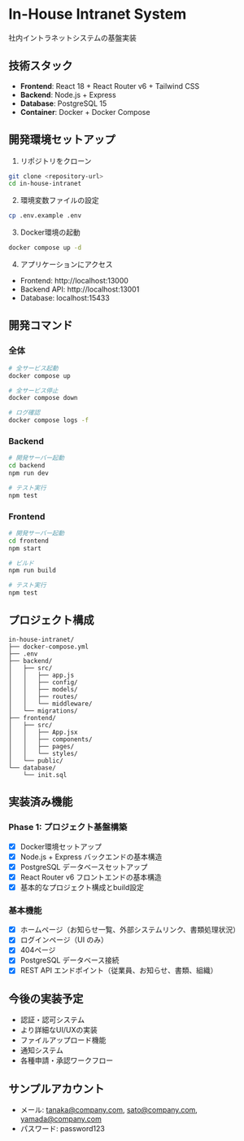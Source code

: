 # In-House Intranet System

社内イントラネットシステムの基盤実装

## 技術スタック

- **Frontend**: React 18 + React Router v6 + Tailwind CSS
- **Backend**: Node.js + Express
- **Database**: PostgreSQL 15
- **Container**: Docker + Docker Compose

## 開発環境セットアップ

1. リポジトリをクローン
```bash
git clone <repository-url>
cd in-house-intranet
```

2. 環境変数ファイルの設定
```bash
cp .env.example .env
```

3. Docker環境の起動
```bash
docker compose up -d
```

4. アプリケーションにアクセス
- Frontend: http://localhost:13000
- Backend API: http://localhost:13001
- Database: localhost:15433

## 開発コマンド

### 全体
```bash
# 全サービス起動
docker compose up

# 全サービス停止
docker compose down

# ログ確認
docker compose logs -f
```

### Backend
```bash
# 開発サーバー起動
cd backend
npm run dev

# テスト実行
npm test
```

### Frontend
```bash
# 開発サーバー起動
cd frontend
npm start

# ビルド
npm run build

# テスト実行
npm test
```

## プロジェクト構成

```
in-house-intranet/
├── docker-compose.yml
├── .env
├── backend/
│   ├── src/
│   │   ├── app.js
│   │   ├── config/
│   │   ├── models/
│   │   ├── routes/
│   │   └── middleware/
│   └── migrations/
├── frontend/
│   ├── src/
│   │   ├── App.jsx
│   │   ├── components/
│   │   ├── pages/
│   │   └── styles/
│   └── public/
└── database/
    └── init.sql
```

## 実装済み機能

### Phase 1: プロジェクト基盤構築
- [x] Docker環境セットアップ
- [x] Node.js + Express バックエンドの基本構造
- [x] PostgreSQL データベースセットアップ
- [x] React Router v6 フロントエンドの基本構造
- [x] 基本的なプロジェクト構成とbuild設定

### 基本機能
- [x] ホームページ（お知らせ一覧、外部システムリンク、書類処理状況）
- [x] ログインページ（UI のみ）
- [x] 404ページ
- [x] PostgreSQL データベース接続
- [x] REST API エンドポイント（従業員、お知らせ、書類、組織）

## 今後の実装予定

- 認証・認可システム
- より詳細なUI/UXの実装
- ファイルアップロード機能
- 通知システム
- 各種申請・承認ワークフロー

## サンプルアカウント
- メール: tanaka@company.com, sato@company.com, yamada@company.com
- パスワード: password123